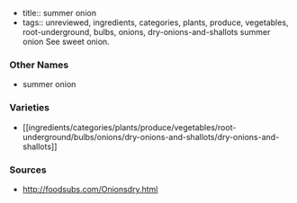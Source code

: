 - title:: summer onion
- tags:: unreviewed, ingredients, categories, plants, produce, vegetables, root-underground, bulbs, onions, dry-onions-and-shallots
summer onion See sweet onion.

### Other Names

* summer onion

### Varieties

* [[ingredients/categories/plants/produce/vegetables/root-underground/bulbs/onions/dry-onions-and-shallots/dry-onions-and-shallots]]

### Sources
* http://foodsubs.com/Onionsdry.html
